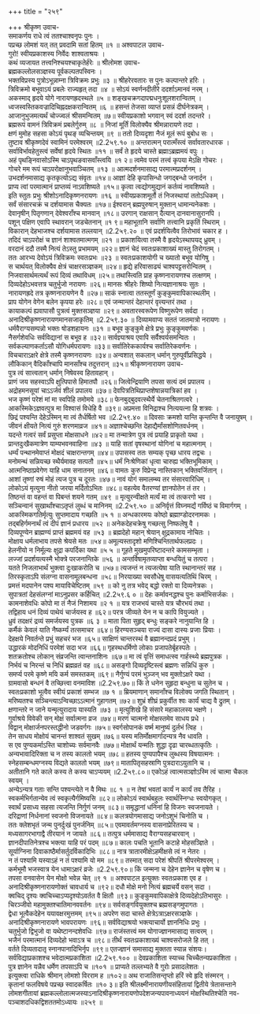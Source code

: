 +++
title = "२५९"

+++
श्रीकृष्ण उवाच-  
समाकर्णय राधे त्वं ततश्चाश्वनृपः पुनः ।  
पप्रच्छ लोमशं यत् तत् प्रवदामि सतां हितम् ॥१ ॥
अश्वपाटल उवाच-  
गुरो! स्वीयप्रकाशस्य निर्वेदः शाश्वताश्रयः ।  
कथं व्यजायत तत्त्वनिश्चयश्चाकृतेर्हरेः ॥
श्रीलोमश उवाच-  
ब्रह्मकल्लोलसञ्ज्ञस्य पूर्वकल्पतपस्विनः ।  
भक्तविप्रस्य पुत्रोऽभून्नाम्ना त्रिविक्रमः प्रभुः ॥३ ॥
श्रीहरेरवतारः स पुनः कल्पान्तरे हरिः ।  
त्रिविक्रमो बभूवाऽयं प्रबलेः राज्यहृत् तदा ॥४ ॥
सोऽयं स्वर्णनदीतीरे ददर्शाऽमानवं नरम् ।  
अकस्माद् हृदये योगे नारायणह्रदस्थले ॥५ ॥
शङ्खचक्रगदापद्मधनुःशूलशरान्वितम् ।  
ध्वजस्वस्तिकवज्रादिचिह्नदक्षकरान्वितम् ॥६ ॥
हसन्तं तेजसा व्याप्तं प्रसन्नं दीर्घनेत्रकम् ।  
आजानुभुजमत्यर्थं चोज्ज्वलं श्रीसमन्वितम् ॥७॥
स्वीयप्रकाशो भगवान् स्वं ददर्श तदन्तरे ।  
ब्रह्मरूपं वामनं त्रिविक्रमं प्रबलेर्गुरुम् ॥८ ॥
निजां मूर्तिं विलोक्यैव श्रीमन्नारायणे तदा ।  
क्षणं मुमोह सहसा कोऽयं पृथङ् व्यचिन्तयम् ॥९ ॥
ततो दिव्यदृशा नैजं मूलं रूपं बुबोध सः ।  
तुष्टाव श्रीकृष्णदेवं स्वामिनं परमेश्वरम् ॥2.2५९.१० ॥
अन्तरात्मन् परात्मँस्त्वं सर्वावतारधारक ।  
सर्वाविर्भावहेतुस्त्वं सर्वेषां हृदये स्थितः ॥११ ॥
सर्वं ते हृदये चास्ते ब्रह्माऽब्रह्ममयं वपुः ।  
अहं पृथङ्निवासोऽस्मि चाऽपृथङवासवाँस्त्वयि ॥१ २॥
त्वमेव परमं तत्त्वं कृपया मेऽक्षि गोचरः ।  
गोचरे मम रूपं चाऽपरोक्षानुभवाञ्चितम् ॥१३ ॥
आत्मदर्शनमासाद्य परमात्मप्रदर्शनम् ।  
उभदर्शनमासाद्य कृतकृत्योऽद्य संवृतः ॥१४॥
आज्ञां देहि कृपासिन्धो जगद्बन्धो जनार्दन ।  
प्राप्य त्वां परमात्मानं प्राप्तव्यं नाऽवशिष्यते ॥१५॥
कृत्वा त्वद्योगमुद्यानं कर्तव्यं नावशिष्यते ।  
इति स्तुतः प्रभुः श्रीशोऽनादिकृष्णनरायणः ॥१६ ॥
स्वीयप्रकाशमूर्तौ तं निजस्थायां ततोऽधिकम् ।  
सर्वं संसारचक्रं च दर्शयामास चैक्यतः ॥१७॥
ईश्वरान् ब्रह्मपुरुषान् मुक्तान् धामान्यनेकशः ।  
देवानृषीन् पितृगणान् देवेश्वराँश्च मानवान् ॥१८॥
उरगान् राक्षसान् दैत्यान् दानवानासुरानपि ।  
पशून् पक्षिण एवापि स्थावरान् जडचेतनान् ॥१ ९॥
महाभूतानि सर्वाणि तत्त्वानि प्रकृतिं स्थिराम् ।  
विकारान् देहभाजश्च दर्शयामास तल्लयान् ॥2.2५९.२० ॥
एवं प्रदर्शयित्वैव तिरोभावं चकार ह ।  
तदिदं चाऽपरोक्षं च ज्ञानं शाश्वतमात्मगम् ॥२१ ॥
प्रकाशयित्वा तस्मै वै हृदयेऽस्थापयद् ध्रुवम् ।  
वरदानं ददौ तस्मै नित्यं तेऽस्तु प्रभामयम् ॥२२॥
ज्ञानं चेदं स्वतःप्रकाशाख्यं मास्तु तिरोगतम् ।  
ततः आरभ्य देवोऽयं त्रिविक्रमः स्वतःप्रभः ॥२३ ॥
स्वतःप्रकाशयोगी च ख्यातो बभूव योगिषु ।  
स चार्थयत् विलोक्यैव क्षेत्रं चाक्षरसञ्ज्ञकम् ॥२४॥
हृद्ये हरिवासाढ्यं चाश्वपट्टसरोन्वितम् ।  
निजवासार्थमत्यर्थं रूपं दिव्यं तथाविधम् ॥२५॥
तथास्त्विति प्राह कृष्णनारायणश्च तत्क्षणम् ।  
दिव्यदेहोऽभवत्तत्र चतुर्भुजो नरायणः ॥२६॥
मानसः श्रीहरेः शिष्यो नित्यज्ञानाश्रयः सुतः ।  
नारायणह्रदे तत्र कृष्णनारायणेन वै ॥२७॥
साकं स्नात्वा ततस्तूर्णं कुङ्कुमवापिकास्थलीम् ।  
प्राप योगेन वेगेन बलेन कृपया हरेः ॥२८॥
एवं जन्मान्तरं देहान्तरं वृत्त्यन्तरं तथा ।  
कायाकल्पं ह्यवापासौ पुत्रत्वं मुक्तसञ्ज्ञया ॥२९॥
अवतारस्वरूपेण विष्णुरूपेण सर्वदा ।  
अनादिश्रीकृष्णनारायणमानसजाकृतिम् ॥2.2५९.३० ॥
दिव्यामवाप्य सततं जातमात्रो नरायणः ।  
धर्मवैराग्यसम्पन्नो भक्तः षोडशहायनः ॥३१ ॥
बभूव कुङ्कुमे क्षेत्रे प्रभुः कुङ्कुमवर्णकः ।  
नैसर्गशेवधिः सर्वविद्यानां स बभूव ह ॥३२॥
सार्वज्ञ्याश्रय एवापि सर्वैश्वर्यसमन्वितः ।  
सर्वकल्याणकर्ताऽसौ योगिधर्मपरायणः ॥३३॥
सर्वातिरेककार्यश्च सर्वातिरेकवर्णनः ।  
विचचाराऽक्षरे क्षेत्रे तस्मै कृष्णनरायणः ॥३४॥
अन्वशात् सकलान् धर्मान् गुरुपूर्वीप्रसिद्धये ।  
लौकिकान् वैदिकाँश्चापि मानसाँश्च तदुत्तरान् ॥३५॥
श्रीकृष्णनारायण उवाच-  
पुत्र त्वं सात्त्वतान् धर्मान् निषेवस्व हितावहान् ।  
प्राणं जय सहस्वाऽपि क्षुत्पिपासे हिमातपौ ॥२६॥
जित्वेन्द्रियाणि तपसा सत्यं दमं प्रपालय ।  
अद्रोहमनसूयां चाऽऽर्जवं शीलं प्रपालय ॥३७॥
देवपित्रतिथिप्राप्तशेषान्नयात्रिकां हव ।  
भज कृष्णं परेशं मां मा स्वपिहि तमोमये ॥३८॥
फेनबुद्बुदवत्स्थैर्ये चेतनाश्रितगत्वरे ।  
आकस्मिकेऽज्ञवत्पुत्र मा विश्वासं विधेहि वै ॥३९॥
अप्रमत्ता विनिद्राश्च नित्ययत्ना हि शत्रवः ।  
छिद्रं पश्यन्ति देहेऽस्मिन् मा त्वं तैर्धर्षितो भव ॥2.2५९.४० ॥
दिवसाः क्रमशो यान्ति कृन्तन्ति वै जनायुषम् ।  
जीवनं क्षीयते नित्यं गुरुं शरणमाव्रज ॥४१॥
अज्ञाश्चेच्छन्ति देहाद्यैर्मांसशोणितवर्धनम् ।  
यदन्ते गत्वरं सर्वं प्रसुप्ता मोक्षसाधने ॥४२॥
मा तन्मात्रेण पुत्र त्वं प्रयाहि प्राकृतो यथा ।  
प्रान्तदुःखैकमात्रेण याम्यभवनवाहिना ॥४३ ॥
याहि सतां वृषस्थानां योगिनां च महात्मनाम् ।  
धर्म्यं पन्थानमेवाप्तं मोक्षदं चाक्षरान्तगम् ॥४४॥
उपासस्व ततः सम्यक् पृच्छ धारय तद्वचः ।  
मनोमन्थं सन्नियच्छ स्थैर्यमावह सत्पतौ ॥४५॥
धर्मं निःश्रेणिकां धृत्वा चारुह्य भक्तिभूमिकाम् ।  
आत्मनिष्ठाप्रवेगेण याहि धाम सनातनम् ॥४६॥
वामतः कुरु विप्रेन्द्र नास्तिकान् भक्तिवर्जितान् ।  
आशां तृष्णां रुषं मोहं त्यज पुत्र च दूरतः ॥४७॥
नावं योगं समालम्ब्य तर संसारवारिधिम् ।  
लोकोऽयं मृत्युना नीतो जरया मर्दितोऽभितः ॥४८॥
वहत्येव वैतरण्यां ज्ञानपोतेन तं तर ।  
तिष्ठन्तं वा वहन्तं वा पिबन्तं शयने गतम् ॥४९ ॥
मृत्युरन्वीक्षते मर्त्यं मा त्वं तत्करगो भव ।  
सञ्चिन्वानं सुखार्थांश्चाऽतृप्तं लुब्धं च मानिनम् ॥2.2५९.५० ॥
अनिर्वृत्तं विघ्नमर्द्यं गर्विष्ठं च विमार्गगम् ।  
आकस्मिकगतिर्मृत्युः सुप्तमादाय गच्छति ॥५ १ ॥
अन्धकारमयः कोष्ठो ब्रह्माण्डोदरनामकः ।  
तद्बहिर्गमनार्थं त्वं दीपं ज्ञानं प्रधारय ॥५२ ॥
अनेकदेहचक्रेषु गच्छत्सु निष्फलेषु वै ।  
दिव्यपूण्येन ब्राह्मण्यं प्राप्तं ब्रह्ममयं वह ॥५३ ॥
ब्रह्मदेहो महान् श्रेयान् क्षुद्रकामाय नोचितः ।  
मोक्षाय धर्मलाभाय तपसे श्रेयसे मतः ॥५४॥
अमूल्यस्तादृशो मणिश्चिन्तितार्थफलप्रदः ।  
हेलनीयो न निर्मूल्यः क्षुद्रा कपर्दिका यथा ॥५ ५ ॥
गूहते मुखमुपरिष्टादन्तरे कामसम्भृता ।  
लज्जां प्रदर्शयत्यस्मै भोक्त्रे परजनान्तिके ॥५६ ॥
अन्तर्विषामृतव्याप्ता बन्धयितुं च तत्परा ।  
यतते निजलाभार्थं भुक्त्वा दुःखाकरोति च ॥५७॥
त्यजन्तं न त्यजत्येषा याति स्थानान्तरं सह ।  
तिरस्कृताऽपि संलग्ना वासनामूलबन्धना ॥५८॥
निरयाख्या स्वसौधेषु वासयत्यतिथिं चिरम् ।  
प्रमत्तं मदपानेन पश्य मायाविचेष्टितम् ॥५९ ॥
को नु तत्र भवेद् बद्धो रक्तो वा दिव्यनेत्रकः ।  
सुपात्रतां देहसंलग्नां माऽनुप्रसर कर्हिचित् ॥2.2५९.६ ० ॥
देहः कर्मावनद्धश्च पुनः कर्माभिसर्जकः ।  
कामनाशेवधिः कोपो मा तं नैजं निशामय ॥२ १ ॥
यत्र राजभयं चास्ते यत्र चौरभयं तथा ।  
तद्विहाय धनं दिव्यं पाथेयं चार्जयस्व ह ॥६२॥
परत्र जीव्यते येन न च कापि वियुज्यते ।  
ध्रुवं तदक्षरं द्रव्यं समर्जयस्व पुत्रक ॥६ ३ ॥
माता पिता सुहृद् बन्धुः सङ्करे नानुयान्ति हि ।  
कर्मैकं केवलं याति नैष्कर्म्यं तत्समाचर ॥६४॥
हिरण्यसञ्चया राज्यं दासा दास्यः प्रजाः प्रियाः ।  
देहक्षये निवर्तन्ते प्रभुं सहचरं भज ॥६५॥
साक्षिणं चान्तरस्थं वै ब्रह्मानन्दप्रदं प्रभुम् ।  
उद्धारकं मोदनिधिं परमेशं सदा भज ॥६६॥
गृहस्थधर्मिणो लोकाः प्रजापतेर्बृहस्पतेः ।  
शतक्रतोश्च लोकान् संव्रजन्ति त्वान्तनाशिनः ॥६७॥
मा त्वं वृत्तिं समाधत्स्व गार्हस्थ्ये ब्रह्मपुत्रक ।  
निर्भयं च निरन्तं च निधिं ब्रह्मव्रतं वह ॥६८॥
असङ्गो दिव्यदृष्टिस्त्वं ब्रह्मणः सन्निधिं कुरु ।  
समर्प्य परमे कृष्णे मयि कर्म समस्तकम् ॥६९॥
नैर्गुण्यं परमं भुञ्जन् भव मुक्तोऽक्षरे यथा ।  
ग्रामवासो बन्धनं वै तच्छित्त्वा वनमाविश ॥2.2५९.७०॥
किं ते धनेन सुहृदा बन्धुना च सुतेन च ।  
स्वतःप्रकाशो भूत्वैव स्वीयं प्रकाशं सम्भज ॥७ १ ॥
म्रियमाणान् समानाँश्च विलोक्य जगति स्थितान् ।  
मरिष्यतश्च सञ्चिन्त्याऽन्विच्छाऽऽत्मानं गुहागतम् ॥७२॥
शुभ्रं शीघ्रं प्रकुर्वीत श्वः कार्यं चाद्य वै द्रुतम् ।  
क्षणान्तरे न जाने यन्मृत्युरादाय यास्यति ॥७३ ॥
मृत्युशिखे हि संसारे महाकालस्य भक्षणे ।  
गुर्वाश्रये विवेकी सन् मोक्षं सर्वात्मना व्रज ॥७४॥
मरणं चात्मनो मोक्षस्तमेव साधय प्रधे ।  
विद्वान् मोक्षार्जनपरस्तद्धीनो जडवर्गगः ॥७५॥
स्वर्गसोपानकं वर्ष्म मानुष्यं दुर्लभं त्विह ।  
तेन साधय मोक्षोयं चानन्तं शाश्वतं सुखम् ॥७६॥
यस्य मतिर्मोक्षमार्गादन्यत्र नैव धावति ।  
स एव पुण्यकर्माऽस्ति चाशोच्यः सर्वमानवैः ॥७७॥
मोक्षार्थं यन्मतिः शुद्धा दृढा चारब्धतत्कृतिः ।  
अन्यभावादिरिक्ता च न तस्य कालतो भयम् ॥७८॥
हतस्य पुण्यपापैश्च लुब्धस्य विषयात्मनः ।  
स्नेहसम्बन्धमग्नस्य विद्यते कालतो भयम् ॥७९॥
मातापितृसहस्राणि पुत्रदाराऽयुतानि च ।  
अतीतानि गते काले कस्य ते कस्य चाऽप्ययम् ॥2.2५९.८०॥
एकोऽहं त्वात्मसञ्ज्ञोऽस्मि त्वं चात्मा चैकलः स्वयम् ।  
अन्येऽन्यत्र गताः सन्ति पश्यन्त्येते न वै मिथः ॥८ १ ॥
न तेषां भवतां कार्यं न कार्यं तव तैरिह ।  
स्वकर्मभिर्गतान्येव त्वं स्वकृत्यैर्गमिष्यसि ॥८२॥
लोकोऽयं स्वार्थबहुलः स्वार्थस्निग्धः स्वयोगकृत् ।  
स्वार्थं प्रसाध्य सहसा त्यजन्ति निर्गुणं जनम् ॥८३॥
समृद्धानां धनिनां हि विजनः स्वजनायते ।  
दरिद्राणां निर्धनानां स्वजनो विजनायते ॥८४॥
कलत्रयोगमासाद्य जनोऽशुभं चिनोति च ।  
ततः क्लेशभृतं जन्म पुनर्दुःखं पुनर्जनिम् ॥८५॥
एवमावर्तमग्नस्य वासनाप्रेरितस्य च ।  
मध्यसागरभागाद्वै तीरयानं न जायते ॥८६॥
तत्पुत्र धर्ममासाद्य वैराग्यसहचारवान् ।  
ज्ञानदीपातिनेत्रश्च भक्त्या याहि परं पदम् ॥८७॥
कालः पचति भूतानि कटाहे मोहसञ्ज्ञिते ।  
सूर्याग्निना दिवाकाष्ठैर्मासर्तुदर्विकादिभिः ॥८८॥
नात्र त्रातारमीक्षेऽहमीक्षसे त्वं न नेतरः ।  
न तं पश्यामि यस्याऽहं न तं पश्यामि यो मम ॥८९॥
तस्मात् सदा परेशं श्रीपतिं श्रीपरमेश्वरम् ।  
कर्मभूमौ भजस्वात्र येन धामाऽक्षरं व्रजेः ॥2.2५९.९०॥
किं जन्मना च देहेन ज्ञानेन च वृषेण च ।  
तपसा वनवासेन येन मोक्षो भवेन्न चेत् ॥९ १ ॥
अश्वपाटल इत्युक्तः स्वतःप्रकाश एव ह ।  
अनादिश्रीकृष्णनारायणोक्तं चावधार्य च ॥९२॥
दधौ मोक्षे मनो नित्यं ब्रह्मचर्ये वसन् सदा ।  
क्वचिद् दृश्यः क्वचिच्चाऽप्यदृश्योऽवर्तत वै क्षितौ ॥९३॥
कुङ्कुमवापिकाक्षेत्रे दिव्यदेहोऽतिभासुरः ।  
चिरञ्जीवो महामुक्तश्चातिमानववर्तनः ॥९४॥
सर्वसङ्गवियुक्तश्च ब्रह्मसङ्गमुपागतः ।  
द्वेधा भूत्वैकदेहेन ययावक्षरमुत्तमम् ॥९५॥
अपरेण सदा चास्ते क्षेत्रेऽत्राऽक्षरसञ्ज्ञके ।  
अनादिश्रीकृष्णनारायणे भावपरायणः ॥९६॥
सर्वविद्याश्रयो भक्त्याचार्यो ज्ञाननिधिः प्रभुः ।  
चतुर्भुजो द्विभुजो वा यथेष्टानन्दशेवधिः ॥९७॥
राजंस्तत्त्वं मम योगाज्ज्ञानमासाद्य सत्वरम् ।  
भजैनं परमात्मानं दिव्यदेहो भवाऽत्र च ॥९८॥
तीर्थं स्वतःप्रकाशाख्यं चाश्वसरोजले हि तत् ।  
वर्तते दिव्यतादातृ स्नानपानादिभिर्नृप ॥९९॥
एतज्ज्ञानं समासाद्य मुक्तता स्यान्न संशयः।  
सर्वविद्याप्रकाशश्च भवेदात्मप्रकाशिता ॥2.2५९.१०० ॥
देवप्रकाशिता स्याच्च चिच्चैतन्यप्रकाशिता ।  
पुत्र ज्ञानेन यन्नैव धर्मेण तपसाऽपि च ॥१०१ ॥
प्राप्यते तल्लभ्यते वै गुरोः प्रसादलेशतः ।  
इत्युक्त्वा राधिके श्रीमान् लोमशो विरराम ह ॥१०२॥
अथ राजातिसन्तृप्तो हरिं स्वे हृदि संस्मरन् ।  
कृतानां फलविषये पप्रच्छ स्वादकर्षितः ॥१० ३॥
इति श्रीलक्ष्मीनारायणीयसंहितायां द्वितीये त्रेतासन्ताने लोमशगीतायां ब्रह्मकल्लोलात्मजस्याऽनादिश्रीकृष्णनारायणोपदेशजन्यपावनाध्ययनं मोक्षस्थितिश्चेति नव-  
पञ्चाशदधिकद्विशततमोऽध्यायः ॥२५९ ॥
    

